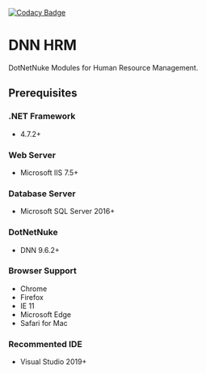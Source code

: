 [![Codacy Badge](https://app.codacy.com/project/badge/Grade/03edc66903794f9e950b3ffbc52475de)](https://www.codacy.com/manual/KHaack/Dnn.hrm?utm_source=github.com&amp;utm_medium=referral&amp;utm_content=KHaack/Dnn.hrm&amp;utm_campaign=Badge_Grade)

# DNN HRM
DotNetNuke Modules for Human Resource Management.

## Prerequisites
### .NET Framework
-  4.7.2+

### Web Server
-  Microsoft IIS 7.5+

### Database Server
-  Microsoft SQL Server 2016+

### DotNetNuke
-  DNN 9.6.2+

### Browser Support
-  Chrome
-  Firefox
-  IE 11
-  Microsoft Edge
-  Safari for Mac

### Recommented IDE
-  Visual Studio 2019+
